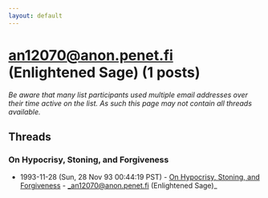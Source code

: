 ```yaml
---
layout: default
---
```


# an12070@anon.penet.fi (Enlightened Sage) (1 posts)

_Be aware that many list participants used multiple email addresses over their time active on the list. As such this page may not contain all threads available._

## Threads

### On Hypocrisy, Stoning, and Forgiveness
+ 1993-11-28 (Sun, 28 Nov 93 00:44:19 PST) - [On Hypocrisy, Stoning, and Forgiveness](/archive/1993/11/25ede1a4a4ee1683045adca4e26f27fec0bfe7e6db38ce3f10e516311798d1b2) - _an12070@anon.penet.fi (Enlightened Sage)_

